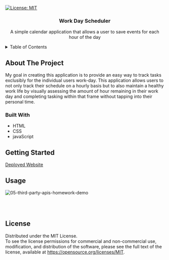 [![License: MIT](https://img.shields.io/badge/License-MIT-yellow.svg)](https://opensource.org/licenses/MIT)

<a name="readme-top"></a>
<h3 align="center">Work Day Scheduler</h3>
<p align="center">
 A simple calendar application that allows a user to save events for each hour of the day
</p>
<!-- Table of content -->
<details>
  <summary>Table of Contents</summary>
  <ol>
    <li>
      <a href="#about-the-project">About The Project</a>
      <ul>
        <li><a href="#built-with">Built With</a></li>
      </ul>
    </li>
    <li>
      <a href="#getting-started">Getting Started</a>
    </li>
    <li><a href="#usage">Usage</a></li>
    <li><a href="#license">License</a></li>
  </ol>
</details>

<!-- ABOUT THE PROJECT -->
## About The Project

My goal in creating this application is to provide an easy way to track tasks exclusibly for the individual users work-day. This application allows users to not only track their schedule on a hourly basis but to also maintain a healthy work life by visually assessing the amount of hour remaining in their work day and completing tasking within that frame without tapping into their personal time.  

### Built With
* HTML
* CSS
* javaScript

<!-- GETTING STARTED -->
## Getting Started
<!--Add deployed site link -->
[Deployed Website](https://rajkdh.github.io/work.day.scheduler/)

<!-- USAGE EXAMPLES -->
## Usage
 ![05-third-party-apis-homework-demo](https://github.com/rajkdh/work.day.scheduler/assets/112664790/e84ebcaf-dace-4018-8943-a783ad6d4cdc)

<br>
<br>

<!-- LICENSE -->
## License

Distributed under the MIT License. </br>
To see the license permissions for commercial and non-commercial use, modification, and distribution of the software, please see the full text of the license, available at https://opensource.org/licenses/MIT.

